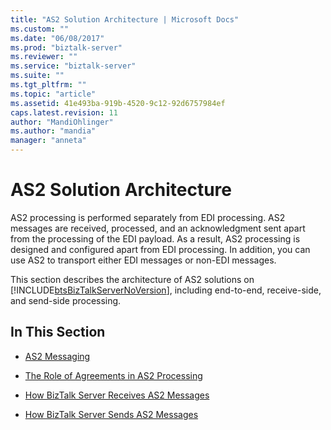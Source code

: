 ```yaml
---
title: "AS2 Solution Architecture | Microsoft Docs"
ms.custom: ""
ms.date: "06/08/2017"
ms.prod: "biztalk-server"
ms.reviewer: ""
ms.service: "biztalk-server"
ms.suite: ""
ms.tgt_pltfrm: ""
ms.topic: "article"
ms.assetid: 41e493ba-919b-4520-9c12-92d6757984ef
caps.latest.revision: 11
author: "MandiOhlinger"
ms.author: "mandia"
manager: "anneta"
---
```

# AS2 Solution Architecture
AS2 processing is performed separately from EDI processing. AS2 messages are received, processed, and an acknowledgment sent apart from the processing of the EDI payload. As a result, AS2 processing is designed and configured apart from EDI processing. In addition, you can use AS2 to transport either EDI messages or non-EDI messages.  
  
 This section describes the architecture of AS2 solutions on [!INCLUDE[btsBizTalkServerNoVersion](../includes/btsbiztalkservernoversion-md.md)], including end-to-end, receive-side, and send-side processing.  
  
## In This Section  
  
-   [AS2 Messaging](../core/as2-messaging.md)  
  
-   [The Role of Agreements in AS2 Processing](../core/the-role-of-agreements-in-as2-processing.md)  
  
-   [How BizTalk Server Receives AS2 Messages](../core/how-biztalk-server-receives-as2-messages.md)  
  
-   [How BizTalk Server Sends AS2 Messages](../core/how-biztalk-server-sends-as2-messages.md)